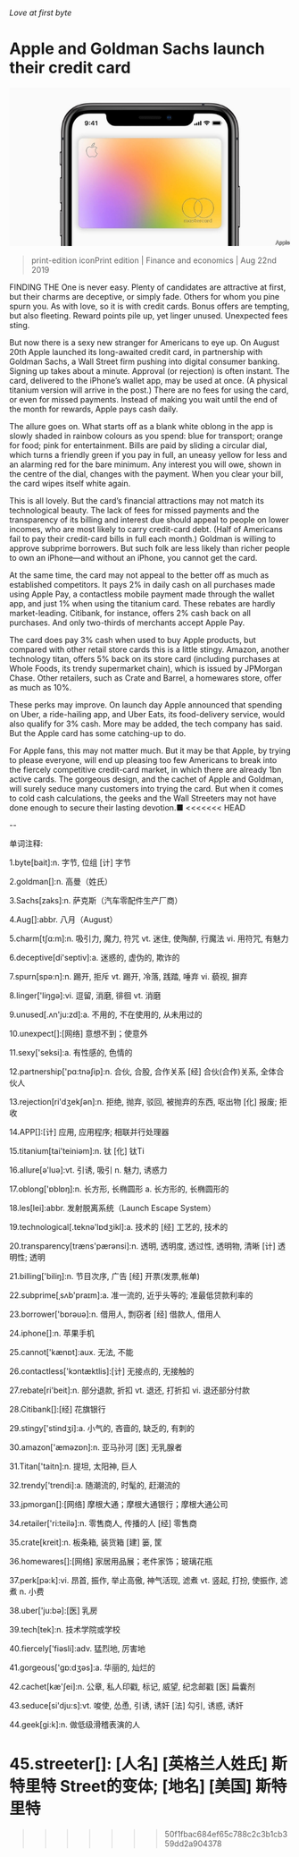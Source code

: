 ###### Love at first byte

# Apple and Goldman Sachs launch their credit card 

![image](images/20190824_FNP502.jpg) 

> print-edition iconPrint edition | Finance and economics | Aug 22nd 2019 

FINDING THE One is never easy. Plenty of candidates are attractive at first, but their charms are deceptive, or simply fade. Others for whom you pine spurn you. As with love, so it is with credit cards. Bonus offers are tempting, but also fleeting. Reward points pile up, yet linger unused. Unexpected fees sting. 

But now there is a sexy new stranger for Americans to eye up. On August 20th Apple launched its long-awaited credit card, in partnership with Goldman Sachs, a Wall Street firm pushing into digital consumer banking. Signing up takes about a minute. Approval (or rejection) is often instant. The card, delivered to the iPhone’s wallet app, may be used at once. (A physical titanium version will arrive in the post.) There are no fees for using the card, or even for missed payments. Instead of making you wait until the end of the month for rewards, Apple pays cash daily. 

The allure goes on. What starts off as a blank white oblong in the app is slowly shaded in rainbow colours as you spend: blue for transport; orange for food; pink for entertainment. Bills are paid by sliding a circular dial, which turns a friendly green if you pay in full, an uneasy yellow for less and an alarming red for the bare minimum. Any interest you will owe, shown in the centre of the dial, changes with the payment. When you clear your bill, the card wipes itself white again. 

This is all lovely. But the card’s financial attractions may not match its technological beauty. The lack of fees for missed payments and the transparency of its billing and interest due should appeal to people on lower incomes, who are most likely to carry credit-card debt. (Half of Americans fail to pay their credit-card bills in full each month.) Goldman is willing to approve subprime borrowers. But such folk are less likely than richer people to own an iPhone—and without an iPhone, you cannot get the card. 

At the same time, the card may not appeal to the better off as much as established competitors. It pays 2% in daily cash on all purchases made using Apple Pay, a contactless mobile payment made through the wallet app, and just 1% when using the titanium card. These rebates are hardly market-leading. Citibank, for instance, offers 2% cash back on all purchases. And only two-thirds of merchants accept Apple Pay. 

The card does pay 3% cash when used to buy Apple products, but compared with other retail store cards this is a little stingy. Amazon, another technology titan, offers 5% back on its store card (including purchases at Whole Foods, its trendy supermarket chain), which is issued by JPMorgan Chase. Other retailers, such as Crate and Barrel, a homewares store, offer as much as 10%. 

These perks may improve. On launch day Apple announced that spending on Uber, a ride-hailing app, and Uber Eats, its food-delivery service, would also qualify for 3% cash. More may be added, the tech company has said. But the Apple card has some catching-up to do. 

For Apple fans, this may not matter much. But it may be that Apple, by trying to please everyone, will end up pleasing too few Americans to break into the fiercely competitive credit-card market, in which there are already 1bn active cards. The gorgeous design, and the cachet of Apple and Goldman, will surely seduce many customers into trying the card. But when it comes to cold cash calculations, the geeks and the Wall Streeters may not have done enough to secure their lasting devotion.■ 
<<<<<<< HEAD

-- 

 单词注释:

1.byte[bait]:n. 字节, 位组 [计] 字节 

2.goldman[]:n. 高曼（姓氏） 

3.Sachs[zaks]:n. 萨克斯（汽车零配件生产厂商） 

4.Aug[]:abbr. 八月（August） 

5.charm[tʃɑ:m]:n. 吸引力, 魔力, 符咒 vt. 迷住, 使陶醉, 行魔法 vi. 用符咒, 有魅力 

6.deceptive[di'septiv]:a. 迷惑的, 虚伪的, 欺诈的 

7.spurn[spә:n]:n. 踢开, 拒斥 vt. 踢开, 冷落, 践踏, 唾弃 vi. 藐视, 摒弃 

8.linger['liŋgә]:vi. 逗留, 消磨, 徘徊 vt. 消磨 

9.unused[.ʌn'ju:zd]:a. 不用的, 不在使用的, 从未用过的 

10.unexpect[]:[网络] 意想不到；使意外 

11.sexy['seksi]:a. 有性感的, 色情的 

12.partnership['pɑ:tnәʃip]:n. 合伙, 合股, 合作关系 [经] 合伙(合作)关系, 全体合伙人 

13.rejection[ri'dʒekʃәn]:n. 拒绝, 抛弃, 驳回, 被抛弃的东西, 呕出物 [化] 报废; 拒收 

14.APP[]:[计] 应用, 应用程序; 相联并行处理器 

15.titanium[tai'teiniәm]:n. 钛 [化] 钛Ti 

16.allure[ә'luә]:vt. 引诱, 吸引 n. 魅力, 诱惑力 

17.oblong['ɒblɒŋ]:n. 长方形, 长椭圆形 a. 长方形的, 长椭圆形的 

18.les[lei]:abbr. 发射脱离系统（Launch Escape System） 

19.technological[.teknә'lɒdʒikl]:a. 技术的 [经] 工艺的, 技术的 

20.transparency[træns'pærәnsi]:n. 透明, 透明度, 透过性, 透明物, 清晰 [计] 透明性; 透明 

21.billing['biliŋ]:n. 节目次序, 广告 [经] 开票(发票,帐单) 

22.subprime[ˌsʌb'praɪm]:a. 准一流的, 近乎头等的; 准最低贷款利率的 

23.borrower['bɒrәuә]:n. 借用人, 剽窃者 [经] 借款人, 借用人 

24.iphone[]:n. 苹果手机 

25.cannot['kænɒt]:aux. 无法, 不能 

26.contactless['kɔntæktlis]:[计] 无接点的, 无接触的 

27.rebate[ri'beit]:n. 部分退款, 折扣 vt. 退还, 打折扣 vi. 退还部分付款 

28.Citibank[]:[经] 花旗银行 

29.stingy['stindʒi]:a. 小气的, 吝啬的, 缺乏的, 有刺的 

30.amazon['æmәzɒn]:n. 亚马孙河 [医] 无乳腺者 

31.Titan['taitn]:n. 提坦, 太阳神, 巨人 

32.trendy['trendi]:a. 随潮流的, 时髦的, 赶潮流的 

33.jpmorgan[]:[网络] 摩根大通；摩根大通银行；摩根大通公司 

34.retailer['ri:teilә]:n. 零售商人, 传播的人 [经] 零售商 

35.crate[kreit]:n. 板条箱, 装货箱 [建] 篓, 筐 

36.homewares[]:[网络] 家居用品展；老件家饰；玻璃花瓶 

37.perk[pә:k]:vi. 昂首, 振作, 举止高傲, 神气活现, 滤煮 vt. 竖起, 打扮, 使振作, 滤煮 n. 小费 

38.uber['ju:bә]:[医] 乳房 

39.tech[tek]:n. 技术学院或学校 

40.fiercely['fiәsli]:adv. 猛烈地, 厉害地 

41.gorgeous['gɒ:dʒәs]:a. 华丽的, 灿烂的 

42.cachet[kæ'ʃei]:n. 公章, 私人印戳, 标记, 威望, 纪念邮戳 [医] 扁囊剂 

43.seduce[si'dju:s]:vt. 唆使, 怂恿, 引诱, 诱奸 [法] 勾引, 诱惑, 诱奸 

44.geek[gi:k]:n. 做低级滑稽表演的人 

45.streeter[]: [人名] [英格兰人姓氏] 斯特里特 Street的变体; [地名] [美国] 斯特里特 
=======
>>>>>>> 50f1fbac684ef65c788c2c3b1cb359dd2a904378

